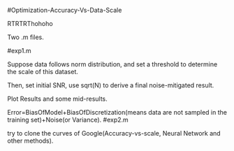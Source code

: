 #Optimization-Accuracy-Vs-Data-Scale

RTRTRThohoho

Two .m files.

#exp1.m

Suppose data follows norm distribution, and set a threshold to determine the scale of this dataset.

Then, set initial SNR, use sqrt(N) to derive a final noise-mitigated result.

Plot Results and some mid-results.

Error=BiasOfModel+BiasOfDiscretization(means data are not sampled in the training set)+Noise(or Variance).
#exp2.m

try to clone the curves of Google(Accuracy-vs-scale, Neural Network and other methods).
